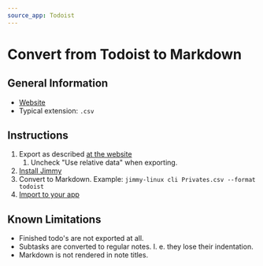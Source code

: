 ```yaml
---
source_app: Todoist
---
```


# Convert from Todoist to Markdown

## General Information

- [Website](https://todoist.com/)
- Typical extension: `.csv`

## Instructions

1. Export as described [at the website](https://todoist.com/de/help/articles/introduction-to-backups-ywaJeQbN)
    1. Uncheck "Use relative data" when exporting.
2. [Install Jimmy](../index.md#installation)
3. Convert to Markdown. Example: `jimmy-linux cli Privates.csv --format todoist`
4. [Import to your app](../import_instructions.md)

## Known Limitations

- Finished todo's are not exported at all.
- Subtasks are converted to regular notes. I. e. they lose their indentation.
- Markdown is not rendered in note titles.
